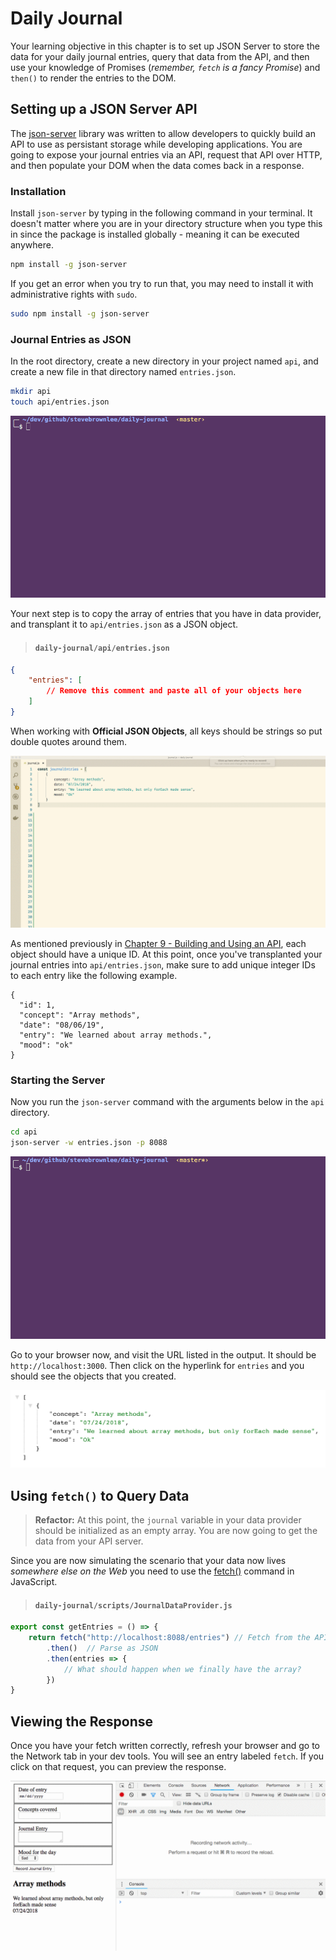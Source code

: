 # Daily Journal

Your learning objective in this chapter is to set up JSON Server to store the data for your daily journal entries, query that data from the API, and then use your knowledge of Promises (_remember, `fetch` is a fancy Promise_) and `then()` to render the entries to the DOM.

## Setting up a JSON Server API

The [json-server](https://github.com/typicode/json-server) library was written to allow developers to quickly build an API to use as persistant storage while developing applications. You are going to expose your journal entries via an API, request that API over HTTP, and then populate your DOM when the data comes back in a response.

### Installation

Install `json-server` by typing in the following command in your terminal. It doesn't matter where you are in your directory structure when you type this in since the package is installed globally - meaning it can be executed anywhere.

```sh
npm install -g json-server
```

If you get an error when you try to run that, you may need to install it with administrative rights with `sudo`.

```sh
sudo npm install -g json-server
```

### Journal Entries as JSON

In the root directory, create a new directory in your project named `api`, and create a new file in that directory named `entries.json`.

```sh
mkdir api
touch api/entries.json
```

![creating the api directory](./images/Rn0iCdc6qN.gif)

Your next step is to copy the array of entries that you have in data provider, and transplant it to `api/entries.json` as a JSON object.

> #### `daily-journal/api/entries.json`

```json
{
    "entries": [
        // Remove this comment and paste all of your objects here
    ]
}
```

When working with **Official JSON Objects**, all keys should be strings so put double quotes around them.

![](./images/dQFNJpbEfM.gif)

As mentioned previously in [Chapter 9 - Building and Using an API](./chapters/JSON_SERVER_API.md), each object should have a unique ID. At this point, once you've transplanted your journal entries into `api/entries.json`, make sure to add unique integer IDs to each entry like the following example.
```
{
  "id": 1,
  "concept": "Array methods",
  "date": "08/06/19",
  "entry": "We learned about array methods.",
  "mood": "ok"
}
```

### Starting the Server

Now you run the `json-server` command with the arguments below in the `api` directory.

```sh
cd api
json-server -w entries.json -p 8088
```

![starting json-server](./images/gklBlNixxn.gif)

Go to your browser now, and visit the URL listed in the output. It should be `http://localhost:3000`. Then click on the hyperlink for `entries` and you should see the objects that you created.

![json server entries](./images/jason-server-entries.png)

## Using `fetch()` to Query Data

> **Refactor:** At this point, the `journal` variable in your data provider should be initialized as an empty array. You are now going to get the data from your API server.

Since you are now simulating the scenario that your data now lives _somewhere else on the Web_ you need to use the [fetch()](https://learn.co/lessons/javascript-fetch) command in JavaScript.

> #### `daily-journal/scripts/JournalDataProvider.js`

```js
export const getEntries = () => {
    return fetch("http://localhost:8088/entries") // Fetch from the API
        .then()  // Parse as JSON
        .then(entries => {
            // What should happen when we finally have the array?
        })
}
```

## Viewing the Response

Once you have your fetch written correctly, refresh your browser and go to the Network tab in your dev tools. You will see an entry labeled `fetch`. If you click on that request, you can preview the response.

![](./images/qqipDG07AL.gif)
